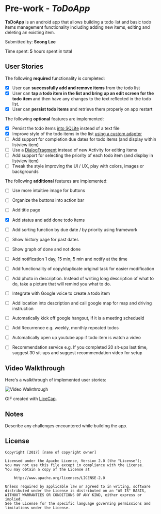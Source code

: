 # Pre-work - *ToDoApp*

**ToDoApp** is an android app that allows building a todo list and basic todo items management functionality including adding new items, editing and deleting an existing item.

Submitted by: **Seong Lee**

Time spent: **5** hours spent in total

## User Stories

The following **required** functionality is completed:

* [X] User can **successfully add and remove items** from the todo list
* [X] User can **tap a todo item in the list and bring up an edit screen for the todo item** and then have any changes to the text reflected in the todo list.
* [X] User can **persist todo items** and retrieve them properly on app restart

The following **optional** features are implemented:

* [X] Persist the todo items [into SQLite](http://guides.codepath.com/android/Persisting-Data-to-the-Device#sqlite) instead of a text file
* [X] Improve style of the todo items in the list [using a custom adapter](http://guides.codepath.com/android/Using-an-ArrayAdapter-with-ListView)
* [ ] Add support for completion due dates for todo items (and display within listview item)
* [ ] Use a [DialogFragment](http://guides.codepath.com/android/Using-DialogFragment) instead of new Activity for editing items
* [ ] Add support for selecting the priority of each todo item (and display in listview item)
* [ ] Tweak the style improving the UI / UX, play with colors, images or backgrounds

The following **additional** features are implemented:

* [ ] Use more intuitive image for buttons
* [ ] Organize the buttons into action bar
* [ ] Add title page
* [X] Add status and add done todo items
* [ ] Add sorting function by due date / by priority using framework
* [ ] Show history page for past dates
* [ ] Show graph of done and not done
* [ ] Add notification 1 day, 15 min, 5 min and notify at the time
* [ ] Add functionality of copy/duplicate original task for easier modification
* [ ] Add photo in description. Instead of writing long description of what to do, take a picture that will remind you what to do.
* [ ] Integrate with Google voice to create a todo item
* [ ] Add location into description and call google map for map and driving instruction
* [ ] Automatically kick off google hangout, if it is a meeting schedueld 
* [ ] Add Recurrence e.g. weekly, monthly repeated todos
* [ ] Automatically open up youtube app if todo item is watch a video 
* [ ] Recommendation service e.g. If you completed 20 sit-ups last time, suggest 30 sit-ups and suggest recommendation video for setup


## Video Walkthrough 

Here's a walkthrough of implemented user stories:

<img src='http://i.imgur.com/e4ArIDS.gif' title='Video Walkthrough' width='' alt='Video Walkthrough' />

GIF created with [LiceCap](http://www.cockos.com/licecap/).

## Notes

Describe any challenges encountered while building the app.

## License

    Copyright [2017] [name of copyright owner]

    Licensed under the Apache License, Version 2.0 (the "License");
    you may not use this file except in compliance with the License.
    You may obtain a copy of the License at

        http://www.apache.org/licenses/LICENSE-2.0

    Unless required by applicable law or agreed to in writing, software
    distributed under the License is distributed on an "AS IS" BASIS,
    WITHOUT WARRANTIES OR CONDITIONS OF ANY KIND, either express or implied.
    See the License for the specific language governing permissions and
    limitations under the License.
